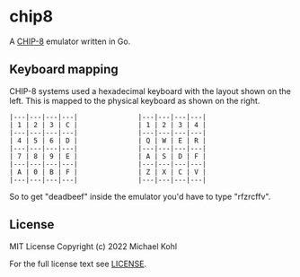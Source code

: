 # chip8

A [CHIP-8](https://en.m.wikipedia.org/wiki/Chip-8) emulator written in Go.

## Keyboard mapping

CHIP-8 systems used a hexadecimal keyboard with the layout shown on the left.
This is mapped to the physical keyboard as shown on the right.

```
|---|---|---|---|               |---|---|---|---|
| 1 | 2 | 3 | C |               | 1 | 2 | 3 | 4 |
|---|---|---|---|               |---|---|---|---|
| 4 | 5 | 6 | D |               | Q | W | E | R |
|---|---|---|---|               |---|---|---|---|
| 7 | 8 | 9 | E |               | A | S | D | F |
|---|---|---|---|               |---|---|---|---|
| A | 0 | B | F |               | Z | X | C | V |
|---|---|---|---|               |---|---|---|---|
```

So to get "deadbeef" inside the emulator you'd have to type "rfzrcffv".

## License

MIT License Copyright (c) 2022 Michael Kohl

For the full license text see [LICENSE](./LICENSE).
